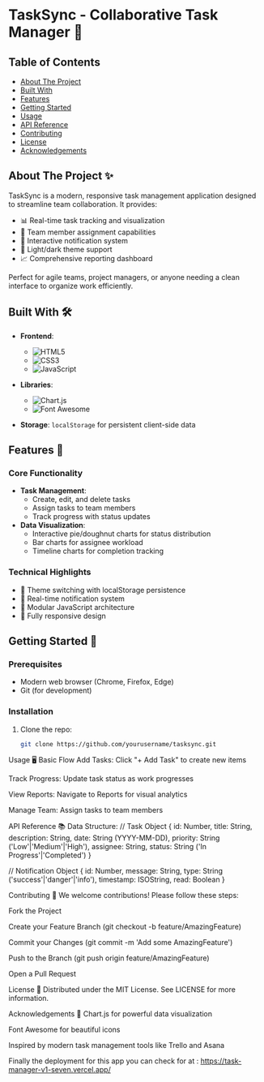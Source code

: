 # TaskSync - Collaborative Task Manager 🚀

## Table of Contents
- [About The Project](#about-the-project-)
- [Built With](#built-with-)
- [Features](#features-)
- [Getting Started](#getting-started-)
- [Usage](#usage-)
- [API Reference](#api-reference-)
- [Contributing](#contributing-)
- [License](#license-)
- [Acknowledgements](#acknowrelegements-)

## About The Project ✨

TaskSync is a modern, responsive task management application designed to streamline team collaboration. It provides:

- 📊 Real-time task tracking and visualization
- 👥 Team member assignment capabilities
- 🔔 Interactive notification system
- 🌙 Light/dark theme support
- 📈 Comprehensive reporting dashboard

Perfect for agile teams, project managers, or anyone needing a clean interface to organize work efficiently.

## Built With 🛠️

- **Frontend**: 
  - ![HTML5](https://img.shields.io/badge/HTML5-E34F26?style=flat&logo=html5&logoColor=white)
  - ![CSS3](https://img.shields.io/badge/CSS3-1572B6?style=flat&logo=css3&logoColor=white)
  - ![JavaScript](https://img.shields.io/badge/JavaScript-F7DF1E?style=flat&logo=javascript&logoColor=black)

- **Libraries**:
  - ![Chart.js](https://img.shields.io/badge/Chart.js-FF6384?style=flat&logo=chart.js&logoColor=white)
  - ![Font Awesome](https://img.shields.io/badge/Font_Awesome-528DD7?style=flat&logo=font-awesome&logoColor=white)

- **Storage**: `localStorage` for persistent client-side data

## Features 🌟

### Core Functionality
- **Task Management**:
  - Create, edit, and delete tasks
  - Assign tasks to team members
  - Track progress with status updates
- **Data Visualization**:
  - Interactive pie/doughnut charts for status distribution
  - Bar charts for assignee workload
  - Timeline charts for completion tracking

### Technical Highlights
- 📌 Theme switching with localStorage persistence
- 🔔 Real-time notification system
- 🧩 Modular JavaScript architecture
- 📱 Fully responsive design

## Getting Started 🏁

### Prerequisites
- Modern web browser (Chrome, Firefox, Edge)
- Git (for development)

### Installation
1. Clone the repo:
   ```sh
   git clone https://github.com/yourusername/tasksync.git


Usage 🖥️
Basic Flow
Add Tasks: Click "+ Add Task" to create new items

Track Progress: Update task status as work progresses

View Reports: Navigate to Reports for visual analytics

Manage Team: Assign tasks to team members


API Reference 📚
Data Structure:
// Task Object
{
  id: Number,
  title: String,
  description: String,
  date: String (YYYY-MM-DD),
  priority: String ('Low'|'Medium'|'High'),
  assignee: String,
  status: String ('In Progress'|'Completed')
}

// Notification Object
{
  id: Number,
  message: String,
  type: String ('success'|'danger'|'info'),
  timestamp: ISOString,
  read: Boolean
}


Contributing 🤝
We welcome contributions! Please follow these steps:

Fork the Project

Create your Feature Branch (git checkout -b feature/AmazingFeature)

Commit your Changes (git commit -m 'Add some AmazingFeature')

Push to the Branch (git push origin feature/AmazingFeature)

Open a Pull Request

License 📄
Distributed under the MIT License. See LICENSE for more information.

Acknowledgements 🙏
Chart.js for powerful data visualization

Font Awesome for beautiful icons

Inspired by modern task management tools like Trello and Asana

Finally the deployment for this app you can check for at : https://task-manager-v1-seven.vercel.app/
